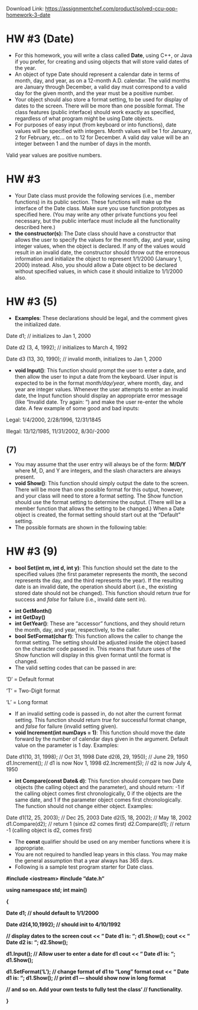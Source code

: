 Download Link: https://assignmentchef.com/product/solved-ccu-oop-homework-3-date
<br>
<h1>HW #3 (Date)</h1>

<ul>

 <li>For this homework, you will write a class called <strong>Date</strong>, using C++, or Java if you prefer, for creating and using objects that will store valid dates of the year.</li>

 <li>An object of type Date should represent a calendar date in terms of month, day, and year, as on a 12-month A.D. calendar. The valid months are January through December, a valid day must correspond to a valid day for the given month, and the year must be a positive number.</li>

 <li>Your object should also store a format setting, to be used for display of dates to the screen. There will be more than one possible format. The class features (public interface) should work exactly as specified, regardless of what program might be using Date objects.</li>

 <li>For purposes of easy input (from keyboard or into functions), date values will be specified with integers. Month values will be 1 for January, 2 for February, etc… on to 12 for December. A valid day value will be an integer between 1 and the number of days in the month.</li>

</ul>

Valid year values are positive numbers.

<h1>HW #3</h1>

<ul>

 <li>Your Date class must provide the following services (i.e., member functions) in its public section. These functions will make up the interface of the Date class. Make sure you use function prototypes as specified here. (You may write any other private functions you feel necessary, but the public interface must include all the functionality described here.)</li>

 <li><strong>the constructor(s): </strong>The Date class should have a constructor that allows the user to specify the values for the month, day, and year, using integer values, when the object is declared. If any of the values would result in an invalid date, the constructor should throw out the erroneous information and initialize the object to represent 1/1/2000 (January 1, 2000) instead. Also, you should allow a Date object to be declared without specified values, in which case it should initialize to 1/1/2000 also.</li>

</ul>

<h1>HW #3 (5)</h1>

<ul>

 <li><strong>Examples</strong>: These declarations should be legal, and the comment gives the initialized date.</li>

</ul>

Date d1; // initializes to Jan 1, 2000

Date d2 (3, 4, 1992); // initializes to March 4, 1992

Date d3 (13, 30, 1990); // invalid month, initializes to Jan 1, 2000

<ul>

 <li><strong>void Input()</strong>: This function should prompt the user to enter a date, and then allow the user to input a date from the keyboard. User input is expected to be in the format <em>month/day/year</em>, where month, day, and year are integer values. Whenever the user attempts to enter an invalid date, the Input function should display an appropriate error message (like “Invalid date. Try again: “) and make the user re-enter the whole date. A few example of some good and bad inputs:</li>

</ul>

Legal: 1/4/2000, 2/28/1996, 12/31/1845

Illegal: 13/12/1985, 11/31/2002, 8/30/-2000




<h2>(7)</h2>

<ul>

 <li>You may assume that the user entry will always be of the form: <strong>M/D/Y </strong>where M, D, and Y are integers, and the slash characters are always present.</li>

 <li><strong>void Show()</strong>: This function should simply output the date to the screen. There will be more than one possible format for this output, however, and your class will need to store a format setting. The Show function should use the format setting to determine the output. (There will be a member function that allows the setting to be changed.) When a Date object is created, the format setting should start out at the “Default” setting.</li>

 <li>The possible formats are shown in the following table:</li>

</ul>

<h1>HW #3 (9)</h1>

<ul>

 <li><strong>bool Set(int m, int d, int y)</strong>: This function should set the date to the specified values (the first parameter represents the month, the second represents the day, and the third represents the year). If the resulting date is an invalid date, the operation should abort (i.e., the existing stored date should not be changed). This function should return <em>true </em>for success and <em>false </em>for failure (i.e., invalid date sent in).</li>

</ul>




<ul>

 <li><strong>int GetMonth()</strong></li>

 <li><strong>int GetDay()</strong></li>

 <li><strong>int GetYear()</strong>: These are “accessor” functions, and they should return the month, day, and year, respectively, to the caller.</li>

 <li><strong>bool SetFormat(char f)</strong>: This function allows the caller to change the format setting. The setting should be adjusted inside the object based on the character code passed in. This means that future uses of the Show function will display in this given format until the format is changed.</li>

 <li>The valid setting codes that can be passed in are:</li>

</ul>

‘D’ = Default format

‘T’ = Two-Digit format

‘L’ = Long format

<ul>

 <li>If an invalid setting code is passed in, do not alter the current format setting. This function should return <em>true </em>for successful format change, and <em>false </em>for failure (invalid setting given).</li>

 <li><strong>void Increment(int numDays = 1)</strong>: This function should move the date forward by the number of calendar days given in the argument. Default value on the parameter is 1 day. Examples:</li>

</ul>

Date d1(10, 31, 1998); // Oct 31, 1998 Date d2(6, 29, 1950); // June 29, 1950 d1.Increment(); // d1 is now Nov 1, 1998 d2.Increment(5); // d2 is now July 4, 1950

<ul>

 <li><strong>int Compare(const Date&amp; d)</strong>: This function should compare two Date objects (the calling object and the parameter), and should return: -1 if the calling object comes first chronologically, 0 if the objects are the same date, and 1 if the parameter object comes first chronologically. The function should not change either object. Examples:</li>

</ul>

Date d1(12, 25, 2003); // Dec 25, 2003 Date d2(5, 18, 2002); // May 18, 2002 d1.Compare(d2); // return 1 (since d2 comes first) d2.Compare(d1); // return -1 (calling object is d2, comes first)

<ul>

 <li>The <strong>const </strong>qualifier should be used on any member functions where it is appropriate.</li>

 <li>You are not required to handled leap years in this class. You may make the general assumption that a year always has 365 days.</li>

 <li>Following is a sample test program starter for Date class.</li>

</ul>




<strong>#include &lt;iostream&gt; #include “date.h“</strong>

<strong>using namespace std; int main()</strong>

<strong>{</strong>

<strong>Date d1; // should default to 1/1/2000</strong>

<strong>Date d2(4,10,1992); // should init to 4/10/1992</strong>

<strong>// display dates to the screen cout &lt;&lt; “
Date d1 is: “; d1.Show(); cout &lt;&lt; “
Date d2 is: “; d2.Show();</strong>

<strong>d1.Input(); // Allow user to enter a date for d1 cout &lt;&lt; “
Date d1 is: “; d1.Show();</strong>

<strong>d1.SetFormat(‘L’); // change format of d1 to “Long” format cout &lt;&lt; “
Date d1 is: “; d1.Show(); // print d1 — should show now in long format</strong>

<strong>// and so on. Add your own tests to fully test the class‘ // functionality.</strong>

<strong>} </strong>